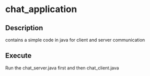 # chat_application

## Description
contains a simple code in java for 
client and server communication 

## Execute
Run the chat_server.java first and then chat_client.java 
